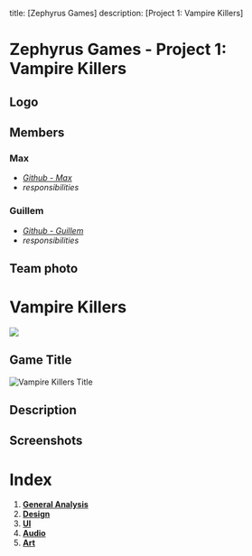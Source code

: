 title: [Zephyrus Games]
description: [Project 1: Vampire Killers]

# Zephyrus Games - Project 1: Vampire Killers
## Logo

## Members
### Max
* [*Github - Max*](https://github.com/M4xp0w3rg4m3s)
* *responsibilities*

### Guillem
* [*Github - Guillem*](https://github.com/GuillemDev)
* *responsibilities*

## Team photo

# Vampire Killers
![](https://i0.wp.com/codigoespagueti.com/wp-content/uploads/2022/07/Castlevania-Que-es-el-Vampire-Killer.jpg)
## Game Title
![Vampire Killers Title](https://upload.wikimedia.org/wikipedia/fr/d/df/Vampire_Killer_Logo.gif
)
## Description
## Screenshots

# Index
1. [**General Analysis**](https://github.com/M4xp0w3rg4m3s/Vampire-Killers/wiki/General-Analysis)
2. [**Design**](https://github.com/M4xp0w3rg4m3s/Vampire-Killers/wiki/Design)
3. [**UI**](https://github.com/M4xp0w3rg4m3s/Vampire-Killers/wiki/UI)
4. [**Audio**](https://github.com/M4xp0w3rg4m3s/Vampire-Killers/wiki/Audio)
5. [**Art**](https://github.com/M4xp0w3rg4m3s/Vampire-Killers/wiki/Art)